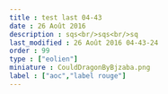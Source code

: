 ```yaml
---
title : test last 04-43
date : 26 Août 2016
description : sqs<br/>sqs<br/>sq
last_modified : 26 Août 2016 04-43-24
order : 99
type : ["eolien"]
miniature : CouldDragonByBjzaba.png
label : ["aoc","label rouge"]
---
```

